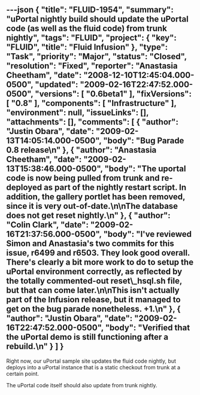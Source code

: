 ---json
{
  "title": "FLUID-1954",
  "summary": "uPortal nightly build should update the uPortal code (as well as the fluid code) from trunk nightly",
  "tags": "FLUID",
  "project": {
    "key": "FLUID",
    "title": "Fluid Infusion"
  },
  "type": "Task",
  "priority": "Major",
  "status": "Closed",
  "resolution": "Fixed",
  "reporter": "Anastasia Cheetham",
  "date": "2008-12-10T12:45:04.000-0500",
  "updated": "2009-02-16T22:47:52.000-0500",
  "versions": [
    "0.6beta1"
  ],
  "fixVersions": [
    "0.8"
  ],
  "components": [
    "Infrastructure"
  ],
  "environment": null,
  "issueLinks": [],
  "attachments": [],
  "comments": [
    {
      "author": "Justin Obara",
      "date": "2009-02-13T14:05:14.000-0500",
      "body": "Bug Parade 0.8 release\n"
    },
    {
      "author": "Anastasia Cheetham",
      "date": "2009-02-13T15:38:46.000-0500",
      "body": "The uportal code is now being pulled from trunk and re-deployed as part of the nightly restart script. In addition, the gallery portlet has been removed, since it is very out-of-date.\n\nThe database does not get reset nightly.\n"
    },
    {
      "author": "Colin Clark",
      "date": "2009-02-16T21:37:56.000-0500",
      "body": "I've reviewed Simon and Anastasia's two commits for this issue, r6499 and r6503. They look good overall. There's clearly a bit more work to do to setup the uPortal environment correctly, as reflected by the totally commented-out reset\\_hsql.sh file, but that can come later.\n\nThis isn't actually part of the Infusion release, but it managed to get on the bug parade nonetheless. +1.\n"
    },
    {
      "author": "Justin Obara",
      "date": "2009-02-16T22:47:52.000-0500",
      "body": "Verified that the uPortal demo is still functioning after a rebuild.\n"
    }
  ]
}
---
Right now, our uPortal sample site updates the fluid code nightly, but deploys into a uPortal instance that is a static checkout from trunk at a certain point.

The uPortal code itself should also update from trunk nightly.

        